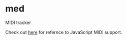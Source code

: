 # med

MIDI tracker

Check out 
[here](https://developer.mozilla.org/en-US/docs/Web/API/Web_MIDI_API) for 
refernce to JavaScript MIDI support.
